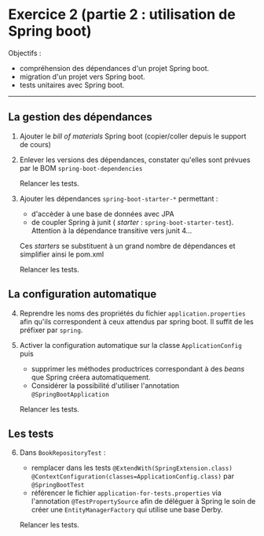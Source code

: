 # Exercice 2 (partie 2 : utilisation de Spring boot)


Objectifs : 
- compréhension des dépendances d'un projet Spring boot.
- migration d'un projet vers Spring boot.
- tests unitaires avec Spring boot.
*****

## La gestion des dépendances

1. Ajouter le _bill of materials_ Spring boot (copier/coller depuis le support de cours)

2. Enlever les versions des dépendances, constater qu'elles sont prévues par le BOM `spring-boot-dependencies`
	
	Relancer les tests.

3. Ajouter les dépendances `spring-boot-starter-*` permettant :

	* d'accèder à une base de données avec JPA
	* de coupler Spring à junit ( _starter_  : `spring-boot-starter-test`). Attention à la dépendance transitive vers junit 4...
	
	Ces _starters_ se substituent à un grand nombre de dépendances et simplifier ainsi le pom.xml
	
	Relancer les tests.

## La configuration automatique

4. Reprendre les noms des propriétés du fichier `application.properties` afin qu'ils correspondent à ceux attendus par spring boot. Il suffit de les préfixer par `spring`.

5. Activer la configuration automatique sur la classe `ApplicationConfig` puis
	
	* supprimer les méthodes productrices correspondant à des _beans_ que Spring créera automatiquement.
	* Considérer la possibilité d'utiliser l'annotation `@SpringBootApplication`
	
	Relancer les tests.

## Les tests

6. Dans `BookRepositoryTest` : 
	* remplacer dans les tests `@ExtendWith(SpringExtension.class) @ContextConfiguration(classes=ApplicationConfig.class)` par `@SpringBootTest`
	* référencer le fichier `application-for-tests.properties` via l'annotation `@TestPropertySource`  afin de déléguer à Spring le soin de créer une `EntityManagerFactory` qui utilise une base Derby.

	Relancer les tests.